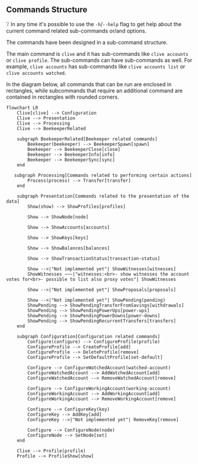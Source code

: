 ## Commands Structure

:grey_question: In any time it's possible to use the `-h`/`--help` flag to get help about the current command related
sub-commands
or/and options.

The commands have been designed in a sub-command structure.

The main command is `clive` and it has sub-commands like `clive accounts` or `clive profile`.
The sub-commands can have sub-commands as well. For example, `clive accounts` has sub-commands
like `clive accounts list` or `clive accounts watched`.

In the diagram below, all commands that can be run are enclosed in rectangles, while subcommands that require an
additional command are contained in rectangles with rounded corners.

```mermaid
flowchart LR
    Clive[clive] --> Configuration
    Clive --> Presentation
    Clive --> Processing
    Clive --> BeekeeperRelated

    subgraph BeekeeperRelated[Beekeeper related commands]
        Beekeeper(beekeeper) --> BeekeeperSpawn[spawn]
        Beekeeper --> BeekeeperClose[close]
        Beekeeper --> BeekeeperInfo[info]
        Beekeeper --> BeekeeperSync[sync]
    end

   subgraph Processing[Commands related to performing certain actions]
        Process(process) --> Transfer[transfer]
    end

    subgraph Presentation[Commands related to the presentation of the data]
        Show(show) --> ShowProfiles[profiles]

        Show --> ShowNode[node]

        Show --> ShowAccounts[accounts]

        Show --> ShowKeys[keys]

        Show --> ShowBalances[balances]

        Show --> ShowTransactionStatus[transaction-status]

        Show -->|"Not implemented yet"| ShowWitnesses[witnesses]
        ShowWitnesses ~~~|"witnesses:<br>- show witnesses the account votes for<br>- possible to list also proxy votes"| ShowWitnesses

        Show -->|"Not implemented yet"| ShowProposals[proposals]

        Show -->|"Not implemented yet"| ShowPending(pending)
        ShowPending --> ShowPendingTransferFromSavings[withdrawals]
        ShowPending --> ShowPendingPowerUps[power-ups]
        ShowPending --> ShowPendingPowerDowns[power-downs]
        ShowPending --> ShowPendingRecurrentTransfers[transfers]
    end

    subgraph Configuration[Configuration related commands]
        Configure(configure) --> ConfigureProfile(profile)
        ConfigureProfile --> CreateProfile[add]
        ConfigureProfile --> DeleteProfile[remove]
        ConfigureProfile --> SetDefaultProfile[set-default]

        Configure --> ConfigureWatchedAccount(watched-account)
        ConfigureWatchedAccount --> AddWatchedAccount[add]
        ConfigureWatchedAccount --> RemoveWatchedAccount[remove]

        Configure --> ConfigureWorkingAccount(working-account)
        ConfigureWorkingAccount --> AddWorkingAccount[add]
        ConfigureWorkingAccount --> RemoveWorkingAccount[remove]

        Configure --> ConfigureKey(key)
        ConfigureKey --> AddKey[add]
        ConfigureKey -->|"Not implemented yet"| RemoveKey[remove]

        Configure --> ConfigureNode(node)
        ConfigureNode --> SetNode[set]
    end

    Clive --> Profile(profile)
    Profile --> ProfileShow[show]
```
